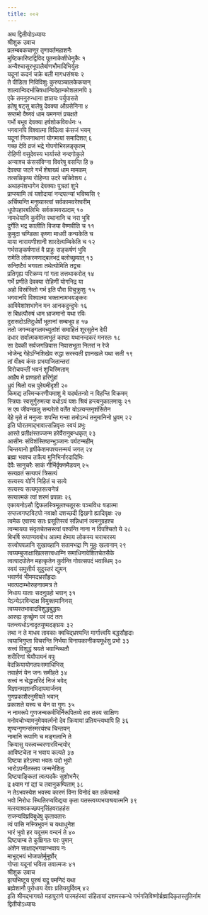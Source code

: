 ```yaml
---
title: ००२
---
```

अथ द्वितीयोऽध्यायः  
श्रीशुक उवाच  
प्रलम्बबकचाणूर तृणावर्तमहाशनैः  
मुष्टिकारिष्टद्विविद पूतनाकेशीधेनुकैः १  
अन्यैश्चासुरभूपालैर्बाणभौमादिभिर्युतः  
यदूनां कदनं चक्रे बली मागधसंश्रयः २  
ते पीडिता निविविशुः कुरुपञ्चालकेकयान्  
शाल्वान्विदर्भान्निषधान्विदेहान्कोशलानपि ३  
एके तमनुरुन्धाना ज्ञातयः पर्युपासते  
हतेषु षट्सु बालेषु देवक्या औग्रसेनिना ४  
सप्तमो वैष्णवं धाम यमनन्तं प्रचक्षते  
गर्भो बभूव देवक्या हर्षशोकविवर्धनः ५  
भगवानपि विश्वात्मा विदित्वा कंसजं भयम्  
यदूनां निजनाथानां योगमायां समादिशत् ६  
गच्छ देवि व्रजं भद्रे गोपगोभिरलङ्कृतम्  
रोहिणी वसुदेवस्य भार्यास्ते नन्दगोकुले  
अन्याश्च कंससंविग्ना विवरेषु वसन्ति हि ७  
देवक्या जठरे गर्भं शेषाख्यं धाम मामकम्  
तत्सन्निकृष्य रोहिण्या उदरे सन्निवेशय ८  
अथाहमंशभागेन देवक्याः पुत्रतां शुभे  
प्राप्स्यामि त्वं यशोदायां नन्दपत्न्यां भविष्यसि ९  
अर्चिष्यन्ति मनुष्यास्त्वां सर्वकामवरेश्वरीम्  
धूपोपहारबलिभिः सर्वकामवरप्रदाम् १०  
नामधेयानि कुर्वन्ति स्थानानि च नरा भुवि  
दुर्गेति भद्र कालीति विजया वैष्णवीति च ११  
कुमुदा चण्डिका कृष्णा माधवी कन्यकेति च  
माया नारायणीशानी शारदेत्यम्बिकेति च १२  
गर्भसङ्कर्षणात्तं वै प्राहुः सङ्कर्षणं भुवि  
रामेति लोकरमणाद्बलभद्रं बलोच्छ्रयात् १३  
सन्दिष्टैवं भगवता तथेत्योमिति तद्वचः  
प्रतिगृह्य परिक्रम्य गां गता तत्तथाकरोत् १४  
गर्भे प्रणीते देवक्या रोहिणीं योगनिद्र या  
अहो विस्रंसितो गर्भ इति पौरा विचुक्रुशुः १५  
भगवानपि विश्वात्मा भक्तानामभयङ्करः  
आविवेशांशभागेन मन आनकदुन्दुभेः १६  
स बिभ्रत्पौरुषं धाम भ्राजमानो यथा रविः  
दुरासदोऽतिदुर्धर्षो भूतानां सम्बभूव ह १७  
ततो जगन्मङ्गलमच्युतांशं समाहितं शूरसुतेन देवी  
दधार सर्वात्मकमात्मभूतं काष्ठा यथानन्दकरं मनस्तः १८  
सा देवकी सर्वजगन्निवास निवासभूता नितरां न रेजे  
भोजेन्द्र गेहेऽग्निशिखेव रुद्धा सरस्वती ज्ञानखले यथा सती १९  
तां वीक्ष्य कंसः प्रभयाजितान्तरां  
विरोचयन्तीं भवनं शुचिस्मिताम्  
आहैष मे प्राणहरो हरिर्गुहां  
ध्रुवं श्रितो यन्न पुरेयमीदृशी २०  
किमद्य तस्मिन्करणीयमाशु मे यदर्थतन्त्रो न विहन्ति विक्रमम्  
स्त्रियाः स्वसुर्गुरुमत्या वधोऽयं यशः श्रियं हन्त्यनुकालमायुः २१  
स एष जीवन्खलु सम्परेतो वर्तेत योऽत्यन्तनृशंसितेन  
देहे मृते तं मनुजाः शपन्ति गन्ता तमोऽन्धं तनुमानिनो ध्रुवम् २२  
इति घोरतमाद्भावात्सन्निवृत्तः स्वयं प्रभुः  
आस्ते प्रतीक्षंस्तज्जन्म हरेर्वैरानुबन्धकृत् २३  
आसीनः संविशंस्तिष्ठन्भुञ्जानः पर्यटन्महीम्  
चिन्तयानो हृषीकेशमपश्यत्तन्मयं जगत् २४  
ब्रह्मा भवश्च तत्रैत्य मुनिभिर्नारदादिभिः  
देवैः सानुचरैः साकं गीर्भिर्वृषणमैडयन् २५  
सत्यव्रतं सत्यपरं त्रिसत्यं  
सत्यस्य योनिं निहितं च सत्ये  
सत्यस्य सत्यमृतसत्यनेत्रं  
सत्यात्मकं त्वां शरणं प्रपन्नाः २६  
एकायनोऽसौ द्विफलस्त्रिमूलश्चतूरसः पञ्चविधः षडात्मा  
सप्तत्वगष्टविटपो नवाक्षो दशच्छदी द्विखगो ह्यादिवृक्षः २७  
त्वमेक एवास्य सतः प्रसूतिस्त्वं सन्निधानं त्वमनुग्रहश्च  
त्वन्मायया संवृतचेतसस्त्वां पश्यन्ति नाना न विपश्चितो ये २८  
बिभर्षि रूपाण्यवबोध आत्मा क्षेमाय लोकस्य चराचरस्य  
सत्त्वोपपन्नानि सुखावहानि सतामभद्रा णि मुहुः खलानाम् २९  
त्वय्यम्बुजाक्षाखिलसत्त्वधाम्नि समाधिनावेशितचेतसैके  
त्वत्पादपोतेन महत्कृतेन कुर्वन्ति गोवत्सपदं भवाब्धिम् ३०  
स्वयं समुत्तीर्य सुदुस्तरं द्युमन्  
भवार्णवं भीममदभ्रसौहृदाः  
भवत्पदाम्भोरुहनावमत्र ते  
निधाय याताः सदनुग्रहो भवान् ३१  
येऽन्येऽरविन्दाक्ष विमुक्तमानिनस्  
त्वय्यस्तभावादविशुद्धबुद्धयः  
आरुह्य कृच्छ्रेण परं पदं ततः  
पतन्त्यधोऽनादृतयुष्मदङ्घ्रयः ३२  
तथा न ते माधव तावकाः क्वचिद्भ्रश्यन्ति मार्गात्त्वयि बद्धसौहृदाः  
त्वयाभिगुप्ता विचरन्ति निर्भया विनायकानीकपमूर्धसु प्रभो ३३  
सत्त्वं विशुद्धं श्रयते भवान्स्थितौ  
शरीरिणां श्रेयौपायनं वपुः  
वेदक्रियायोगतपःसमाधिभिस्  
तवार्हणं येन जनः समीहते ३४  
सत्त्वं न चेद्धातरिदं निजं भवेद्  
विज्ञानमज्ञानभिदापमार्जनम्  
गुणप्रकाशैरनुमीयते भवान्  
प्रकाशते यस्य च येन वा गुणः ३५  
न नामरूपे गुणजन्मकर्मभिर्निरूपितव्ये तव तस्य साक्षिणः  
मनोवचोभ्यामनुमेयवर्त्मनो देव क्रियायां प्रतियन्त्यथापि हि ३६  
शृण्वन्गृणन्संस्मरयंश्च चिन्तयन्  
नामानि रूपाणि च मङ्गलानि ते  
क्रियासु यस्त्वच्चरणारविन्दयोर्  
आविष्टचेता न भवाय कल्पते ३७  
दिष्ट्या हरेऽस्या भवतः पदो भुवो  
भारोऽपनीतस्तव जन्मनेशितुः  
दिष्ट्याङ्कितां त्वत्पदकैः सुशोभनैर्  
द्र क्ष्याम गां द्यां च तवानुकम्पिताम् ३८  
न तेऽभवस्येश भवस्य कारणं विना विनोदं बत तर्कयामहे  
भवो निरोधः स्थितिरप्यविद्यया कृता यतस्त्वय्यभयाश्रयात्मनि ३९  
मत्स्याश्वकच्छपनृसिंहवराहहंस  
राजन्यविप्रविबुधेषु कृतावतारः  
त्वं पासि नस्त्रिभुवनं च यथाधुनेश  
भारं भुवो हर यदूत्तम वन्दनं ते ४०  
दिष्ट्याम्ब ते कुक्षिगतः परः पुमान्  
अंशेन साक्षाद्भगवान्भवाय नः  
माभूद्भयं भोजपतेर्मुमूर्षोर्  
गोप्ता यदूनां भविता तवात्मजः ४१  
श्रीशुक उवाच  
इत्यभिष्टूय पुरुषं यद्रू पमनिदं यथा  
ब्रह्मेशानौ पुरोधाय देवाः प्रतिययुर्दिवम् ४२  
इति श्रीमद्भागवते महापुराणे पारमहंस्यां संहितायां दशमस्कन्धे गर्भगतिविष्णोर्ब्रह्मादिकृतस्तुतिर्नाम द्वितीयोऽध्यायः